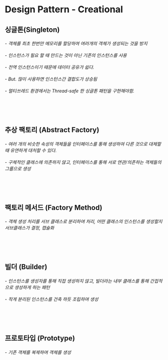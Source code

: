 # Design Pattern - Creational 
<h2> 싱글톤(Singleton)   </h2>
<h6> - 객체를 최초 한번만 메모리를 할당하여 여러개의 객체가 생성되는 것을 방지
<br><br> - 인스턴스가 필요 할 때 만드는 것이 아닌 기존의 인스턴스를 사용
<br><br> - 전역 인스턴스이기 때문에 데이터 공유가 쉽다. 
<br><br> - But. 많이 사용하면 인스턴스간 결합도가 상승됨 
<br><br> - 멀티쓰레드 환경에서는 Thread-safe 한 싱글톤 패턴을 구현해야함.  
</h6>

<br>
<br>

<h2> 추상 팩토리 (Abstract Factory)  </h2>
<h6> - 여러 개의 비슷한 속성의 객체들을 인터페이스를 통해 생성하여 다른 것으로 대체할 때 유연하게 대처할 수 있다. 
<br><br> - 구체적인 클래스에 의존하지 않고, 인터페이스를 통해 서로 연관/의존하는 객체들의 그룹으로 생성
</h6>

<br>
<br>

<h2> 팩토리 메서드 (Factory Method)  </h2>
<h6> - 객체 생성 처리를 서브 클래스로 분리하여 처리, 어떤 클래스의 인스턴스를 생성할지 서브클래스가 결정, 캡슐화
</h6>

<br>
<br>

<h2> 빌더 (Builder)  </h2>
<h6> - 인스턴스를 생성자를 통해 직접 생성하지 않고, 빌더라는 내부 클래스를 통해 간접적으로 생성하게 하는 패턴
<br><br> - 작게 분리된 인스턴스를 건축 하듯 조립하여 생성
</h6>

<br>
<br>

<h2> 프로토타입 (Prototype)  </h2>
<h6> - 기존 객체를 복제하여 객체를 생성
</h6>

<br>
<br>

